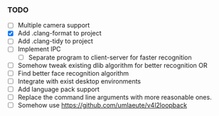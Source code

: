 ### TODO
- [ ] Multiple camera support
- [X] Add .clang-format to project 
- [ ] Add .clang-tidy to project
- [ ] Implement IPC
  - [ ] Separate program to client-server for faster recognition 
- [ ] Somehow tweak existing dlib algorithm for better recognition OR
- [ ] Find better face recognition algorithm
- [ ] Integrate with exist desktop environments 
- [ ] Add language pack support
- [ ] Replace the command line arguments with more reasonable ones.
- [ ] Somehow use https://github.com/umlaeute/v4l2loopback
